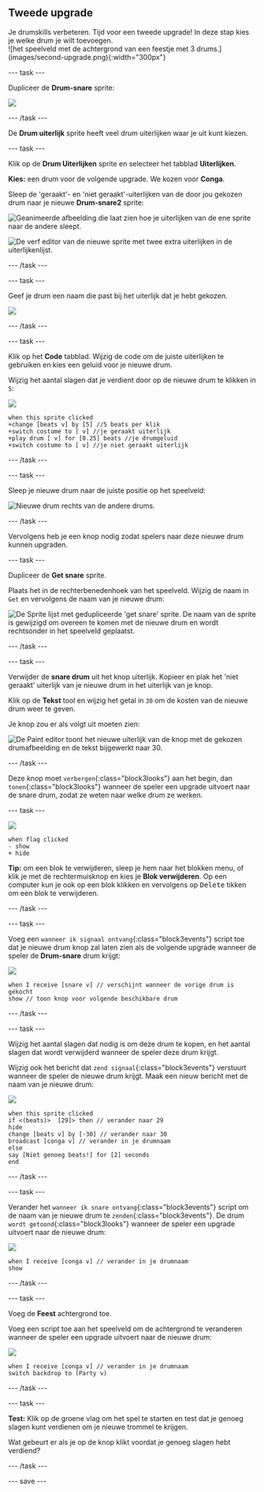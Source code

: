 ## Tweede upgrade

<div style="display: flex; flex-wrap: wrap">
<div style="flex-basis: 200px; flex-grow: 1; margin-right: 15px;">
Je drumskills verbeteren. Tijd voor een tweede upgrade! In deze stap kies je welke drum je wilt toevoegen.
</div>
<div>
![het speelveld met de achtergrond van een feestje met 3 drums.](images/second-upgrade.png){:width="300px"}
</div>
</div>

--- task ---

Dupliceer de **Drum-snare** sprite:

![](images/duplicate-snare-drum.png)

--- /task ---

De **Drum uiterlijk** sprite heeft veel drum uiterlijken waar je uit kunt kiezen.

--- task ---

Klik op de **Drum Uiterlijken** sprite en selecteer het tabblad **Uiterlijken**.

**Kies:** een drum voor de volgende upgrade. We kozen voor **Conga**.

Sleep de 'geraakt'- en 'niet geraakt'-uiterlijken van de door jou gekozen drum naar je nieuwe **Drum-snare2** sprite:

![Geanimeerde afbeelding die laat zien hoe je uiterlijken van de ene sprite naar de andere sleept.](images/drag-costumes.gif)

![De verf editor van de nieuwe sprite met twee extra uiterlijken in de uiterlijkenlijst.](images/drum-3-costumes.png)

--- /task ---

--- task ---

Geef je drum een naam die past bij het uiterlijk dat je hebt gekozen.

![](images/drum-3-named.png)

--- /task ---

--- task ---

Klik op het **Code** tabblad. Wijzig de code om de juiste uiterlijken te gebruiken en kies een geluid voor je nieuwe drum.

Wijzig het aantal slagen dat je verdient door op de nieuwe drum te klikken in `5`:

![](images/drum-3-icon.png)

```blocks3
when this sprite clicked
+change [beats v] by [5] //5 beats per klik
+switch costume to [ v] //je geraakt uiterlijk
+play drum [ v] for [0.25] beats //je drumgeluid
+switch costume to [ v] //je niet geraakt uiterlijk
```

--- /task ---

--- task ---

Sleep je nieuwe drum naar de juiste positie op het speelveld:

![Nieuwe drum rechts van de andere drums.](images/drum-3-positioned.png)

--- /task ---

Vervolgens heb je een knop nodig zodat spelers naar deze nieuwe drum kunnen upgraden.

--- task ---

Dupliceer de **Get snare** sprite.

Plaats het in de rechterbenedenhoek van het speelveld. Wijzig de naam in `Get` en vervolgens de naam van je nieuwe drum:

![De Sprite lijst met gedupliceerde 'get snare' sprite. De naam van de sprite is gewijzigd om overeen te komen met de nieuwe drum en wordt rechtsonder in het speelveld geplaatst.](images/get-drum-3.png)

--- /task ---

--- task ---

Verwijder de **snare drum** uit het knop uiterlijk. Kopieer en plak het 'niet geraakt' uiterlijk van je nieuwe drum in het uiterlijk van je knop.

Klik op de **Tekst** tool en wijzig het getal in `30` om de kosten van de nieuwe drum weer te geven.

Je knop zou er als volgt uit moeten zien:

![De Paint editor toont het nieuwe uiterlijk van de knop met de gekozen drumafbeelding en de tekst bijgewerkt naar 30.](images/get-drum-copy.png)

--- /task ---


Deze knop moet `verbergen`{:class="block3looks"} aan het begin, dan `tonen`{:class="block3looks"} wanneer de speler een upgrade uitvoert naar de snare drum, zodat ze weten naar welke drum ze werken.

--- task ---

![](images/get-drum-3-icon.png)

```blocks3
when flag clicked
- show
+ hide
```

**Tip:** om een blok te verwijderen, sleep je hem naar het blokken menu, of klik je met de rechtermuisknop en kies je **Blok verwijderen**. Op een computer kun je ook op een blok klikken en vervolgens op <kbd>Delete</kbd> tikken om een blok te verwijderen.

--- /task ---

--- task ---

Voeg een `wanneer ik signaal ontvang`{:class="block3events"} script toe dat je nieuwe drum knop zal laten zien als de volgende upgrade wanneer de speler de **Drum-snare** drum krijgt:

![](images/get-drum-3-icon.png)

```blocks3
when I receive [snare v] // verschijnt wanneer de vorige drum is gekocht
show // toon knop voor volgende beschikbare drum
```

--- /task ---

--- task ---

Wijzig het aantal slagen dat nodig is om deze drum te kopen, en het aantal slagen dat wordt verwijderd wanneer de speler deze drum krijgt.

Wijzig ook het bericht dat `zend signaal`{:class="block3events"} verstuurt wanneer de speler de nieuwe drum krijgt. Maak een nieuw bericht met de naam van je nieuwe drum:

![](images/get-drum-3-icon.png)

```blocks3
when this sprite clicked
if <(beats)>  [29]> then // verander naar 29
hide
change [beats v] by [-30] // verander naar 30
broadcast [conga v] // verander in je drumnaam
else
say [Niet genoeg beats!] for [2] seconds 
end
```

--- /task ---

--- task ---

Verander het `wanneer ik snare ontvang`{:class="block3events"} script om de naam van je nieuwe drum te `zenden`{:class="block3events"}. De drum `wordt getoond`{:class="block3looks"} wanneer de speler een upgrade uitvoert naar de nieuwe drum:

![](images/drum-3-icon.png)

```blocks3
when I receive [conga v] // verander in je drumnaam
show
```

--- /task ---

--- task ---

Voeg de **Feest** achtergrond toe.

Voeg een script toe aan het speelveld om de achtergrond te veranderen wanneer de speler een upgrade uitvoert naar de nieuwe drum:

![](images/stage-icon.png)

```blocks3
when I receive [conga v] // verander in je drumnaam
switch backdrop to (Party v)
```

--- /task ---

--- task ---

**Test:** Klik op de groene vlag om het spel te starten en test dat je genoeg slagen kunt verdienen om je nieuwe trommel te krijgen.

Wat gebeurt er als je op de knop klikt voordat je genoeg slagen hebt verdiend?

--- /task ---

--- save ---
